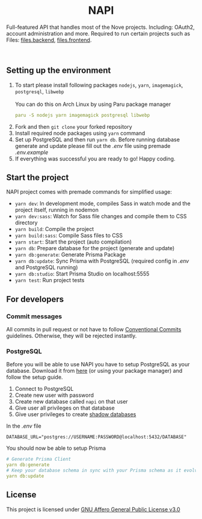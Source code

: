 <h1 align="center">NAPI</h1>

Full-featured API that handles most of the Nove projects. Including: OAuth2, account administration and more. Required to run certain projects such as Files: [files.backend](https://github.com/nove-org/files.backend), [files.frontend](https://github.com/nove-org/files.frontend).

<br />

## Setting up the environment
1. To start please install following packages `nodejs`, `yarn`, `imagemagick`, `postgresql`, `libwebp`<br/><br/>
   You can do this on Arch Linux by using Paru package manager
   ```yml
   paru -S nodejs yarn imagemagick postgresql libwebp
   ```
2. Fork and then `git clone` your forked repository
3. Install required node packages using `yarn` command
4. Set up PostgreSQL and then run `yarn db`. Before running database generate and update please fill out the *.env* file using premade *.env.example*
5. If everything was successful you are ready to go! Happy coding.

## Start the project
NAPI project comes with premade commands for simplified usage:
 - `yarn dev`: In development mode, compiles Sass in watch mode and the project itself, running in nodemon
 - `yarn dev:sass`: Watch for Sass file changes and compile them to CSS directory
 - `yarn build`: Compile the project
 - `yarn build:sass`: Compile Sass files to CSS
 - `yarn start`: Start the project (auto compilation)
 - `yarn db`: Prepare database for the project (generate and update)
 - `yarn db:generate`: Generate Prisma Package
 - `yarn db:update`: Sync Prisma with PostgreSQL (required config in *.env* and PostgreSQL running)
 - `yarn db:studio`: Start Prisma Studio on localhost:5555
 - `yarn test`: Run project tests

## For developers

### Commit messages
All commits in pull request or not have to follow [Conventional Commits](https://www.conventionalcommits.org/en/v1.0.0/#specification) guidelines. Otherwise, they will be rejected instantly.

### PostgreSQL
Before you will be able to use NAPI you have to setup PostgreSQL as your database. Download it from [here](https://www.postgresql.org/download/) (or using your package manager) and follow the setup guide.

1. Connect to PostgreSQL
2. Create new user with password
3. Create new database called `napi` on that user
4. Give user all privileges on that database
5. Give user privileges to create [shadow databases](https://www.prisma.io/docs/concepts/components/prisma-migrate/shadow-database#shadow-database-user-permissions)

In the *.env* file
```env
DATABASE_URL="postgres://USERNAME:PASSWORD@localhost:5432/DATABASE"
```

You should now be able to setup Prisma

```yml
# Generate Prisma Client
yarn db:generate
# Keep your database schema in sync with your Prisma schema as it evolves
yarn db:update
```

## License
This project is licensed under [GNU Affero General Public License v3.0](https://github.com/nove-org/NAPI/blob/main/LICENSE)
